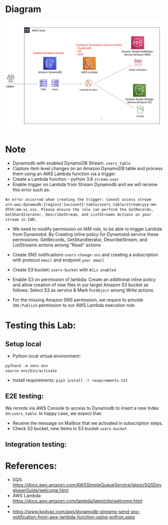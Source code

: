 # Diagram

![](./amazon-dynamodb-streams-trigger-aws-lambda-function-with-s3-and-sns.png)

# Note
- Dynamodb with enabled DynamoDB Stream. `users_table`
- Capture item level changes on an Amazon DynamoDB table and process them using an AWS Lambda function via a trigger.
- Create a Lambda function - python 3.8 `stream-user`
- Enable trigger on Lambda from Stream Dynamodb and we will receive this error such as:

```
An error occurred when creating the trigger: Cannot access stream arn:aws:dynamodb:{region}:{account}:table/users_table/stream/yyy-mm-đThh:mm:ss.sss. Please ensure the role can perform the GetRecords, GetShardIterator, DescribeStream, and ListStreams Actions on your stream in IAM.
```
- We need to modify permission on IAM role, to be able to trigger Lambda from Dynamobd. By Creating inline policy for Dynamobd service these permissions: GetRecords, GetShardIterator, DescribeStream, and ListStreams actions among "Read" actions

- Create SNS notifications `users-change-sns` and creating a subscription with protocol `email` and endpoint `your email`
- Create S3 bucket: `users-bucket` with `ACLs enabled`

- Enable S3 on permission of lambda: Create an additional inline policy and allow creation of new files in our target Amazon S3 bucket as follows: Select S3 as service & Mark `PutObject` among Write actions.
- For the missing Amazon SNS permission, we require to provide `SNS:Publish` permission to our AWS Lambda execution role.

# Testing this Lab:
## Setup local
- Python local virtual environment: 
```
python3 -m venv env
source env/bin/activate
```
- Install requirements: `pip3 install -r reuqirements.txt`

## E2E testing: 
We remote via AWS Console to access to Dynamodb to insert a new Index on `users_table`. In happy case, we expect that:
- Receive the message on Mailbox that we activated in subscription steps.
- Check S3 bucket, new Items in S3 bucket `users-bucket`
## Integration testing:

# References:
- SQS: https://docs.aws.amazon.com/AWSSimpleQueueService/latest/SQSDeveloperGuide/welcome.html
- AWS Lambda: https://docs.aws.amazon.com/lambda/latest/dg/welcome.html
- 
- https://www.kodyaz.com/aws/dynamodb-streams-send-sns-notification-from-aws-lambda-function-using-python.aspx